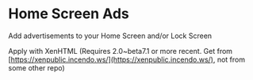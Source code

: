 # Home Screen Ads

Add advertisements to your Home Screen and/or Lock Screen

Apply with XenHTML (Requires 2.0~beta7.1 or more recent. Get from [https://xenpublic.incendo.ws/](https://xenpublic.incendo.ws/), not from some other repo)

